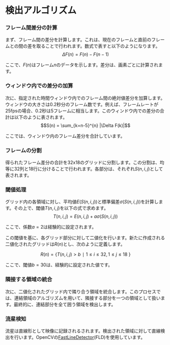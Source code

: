 # 検出アルゴリズム
### フレーム間差分の計算

まず、フレーム間の差分を計算します。これは、現在のフレームと直前のフレームとの間の差を取ることで行われます。数式で表すと以下のようになります。
$$\Delta F(n) = F(n) - F(n-1)$$

ここで、$F(n)$はフレーム$n$のデータを示します。差分は、画素ごとに計算されます。

### ウィンドウ内での差分の加算

次に、指定された時間ウィンドウ内でのフレーム間の絶対値差分を加算します。ウィンドウの大きさは0.2秒分のフレーム数です。例えば、フレームレートが25fpsの場合、0.2秒は5フレームに相当します。このウィンドウ内での差分の合計は以下のように表されます。
$$S(n) = \sum_{k=n-5}^{n} |\Delta F(k)|$$

ここでは、ウィンドウ内のフレーム差分を合計しています。

### フレームの分割

得られたフレーム差分の合計を32x18のグリッドに分割します。この分割は、均等に32列と18行に分けることで行われます。各部分は、それぞれ$S(n, i, j)$として表されます。


### 閾値処理

グリッド内の各領域に対し、平均値$E(S(n, i, j))$と標準偏差$\sigma(S(n, i, j))$を計算します。その上で、閾値$T(n, i, j)$を以下の式で求めます。
$$T(n,i,j)=E(n,i,j) + a\sigma(S(n,i,j))$$

ここで、係数$a = 2$は経験的に設定されます。

この閾値を基に、各グリッド部分に対して二値化を行います。新たに作成される二値化されたグリッドは$R(n)$とし、次のように定義します。

$$R(n) = \{T(n,i,j) > b∣1 \leq i \leq 32,1 \leq j \leq 18\ \}$$

ここで、閾値$b = 30$は、経験的に設定された値です。

### 隣接する領域の統合

次に、二値化されたグリッド内で隣り合う領域を統合します。このプロセスでは、連結領域のアルゴリズムを用いて、隣接する部分を一つの領域として扱います。最終的に、連結部分を全て囲う領域を検出します。

### 流星検知
流星は直線形として映像に記録されるされます。検出された領域に対して直線検出を行います。OpenCVの[FastLineDetector](https://docs.opencv.org/3.4/df/d4c/classcv_1_1ximgproc_1_1FastLineDetector.html)(FLD)を使用しています。